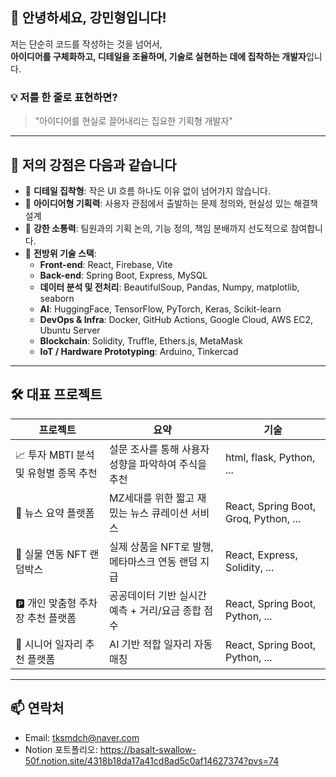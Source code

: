 ## 👋 안녕하세요, 강민형입니다!

저는 단순히 코드를 작성하는 것을 넘어서,  
**아이디어를 구체화하고, 디테일을 조율하며, 기술로 실현하는 데에 집착하는 개발자**입니다.

### 💡 저를 한 줄로 표현하면?

> "아이디어를 현실로 끌어내리는 집요한 기획형 개발자"

---

## 🚀 저의 강점은 다음과 같습니다

- 🎯 **디테일 집착형**: 작은 UI 흐름 하나도 이유 없이 넘어가지 않습니다.  
- 🧠 **아이디어형 기획력**: 사용자 관점에서 출발하는 문제 정의와, 현실성 있는 해결책 설계
- 🤝 **강한 소통력**: 팀원과의 기획 논의, 기능 정의, 책임 분배까지 선도적으로 참여합니다.
- 🧩 **전방위 기술 스택**:  
  - **Front-end**: React, Firebase, Vite  
  - **Back-end**: Spring Boot, Express, MySQL
  - **데이터 분석 및 전처리**: BeautifulSoup, Pandas, Numpy, matplotlib, seaborn
  - **AI**: HuggingFace, TensorFlow, PyTorch, Keras, Scikit-learn
  - **DevOps & Infra**: Docker, GitHub Actions, Google Cloud, AWS EC2, Ubuntu Server
  - **Blockchain**: Solidity, Truffle, Ethers.js, MetaMask
  - **IoT / Hardware Prototyping**: Arduino, Tinkercad

---

## 🛠️ 대표 프로젝트

| 프로젝트 | 요약 | 기술 |
|----------|------|------|
| 📈 투자 MBTI 분석 및 유형별 종목 추천 | 설문 조사를 통해 사용자 성향을 파악하여 주식을 추천 | html, flask, Python, ... |
| 📰 뉴스 요약 플랫폼 | 	MZ세대를 위한 짧고 재밌는 뉴스 큐레이션 서비스 | React, Spring Boot, Groq, Python, ... |
| 🎲 실물 연동 NFT 랜덤박스 | 실제 상품을 NFT로 발행, 메타마스크 연동 랜덤 지급 | React, Express, Solidity, ... |
| 🅿️ 개인 맞춤형 주차장 추천 플랫폼 | 공공데이터 기반 실시간 예측 + 거리/요금 종합 점수 | React, Spring Boot, Python, ... |
| 🧓 시니어 일자리 추천 플랫폼 | AI 기반 적합 일자리 자동 매칭 | React, Spring Boot, Python, ... |

---

## 📫 연락처

- Email: tksmdch@naver.com
- Notion 포트폴리오: https://basalt-swallow-50f.notion.site/4318b18da17a41cd8ad5c0af14627374?pvs=74
